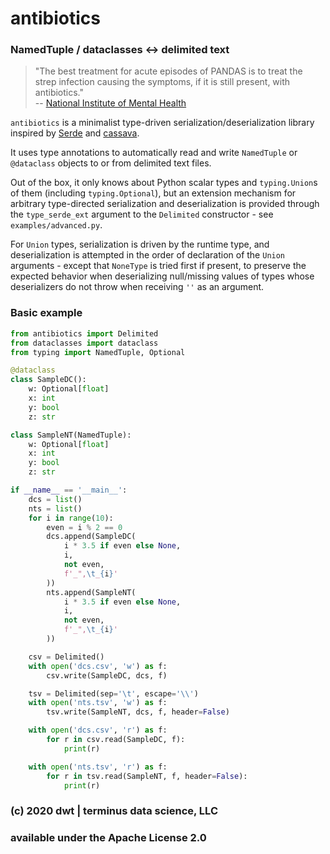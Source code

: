 # antibiotics
### NamedTuple / dataclasses <-> delimited text

> "The best treatment for acute episodes of PANDAS is to treat the strep
infection causing the symptoms, if it is still present, with antibiotics."  
-- [National Institute of Mental Health](https://www.nimh.nih.gov/health/publications/pandas/index.shtml)

`antibiotics` is a minimalist type-driven serialization/deserialization library
inspired by [Serde](https://serde.rs/) and
[cassava](http://hackage.haskell.org/package/cassava).

It uses type annotations to automatically read and write `NamedTuple` or
`@dataclass` objects to or from delimited text files.

Out of the box, it only knows about Python scalar types and `typing.Union`s
of them (including `typing.Optional`), but an extension mechanism for
arbitrary type-directed serialization and deserialization is provided
through the `type_serde_ext` argument to the `Delimited` constructor - see
`examples/advanced.py`.

For `Union` types, serialization is driven by the runtime type,
and deserialization is attempted in the order of declaration of the
`Union` arguments - except that `NoneType` is tried first if present,
to preserve the expected behavior when deserializing null/missing values
of types whose deserializers do not throw when receiving `''` as an argument.

### Basic example
```python
from antibiotics import Delimited
from dataclasses import dataclass
from typing import NamedTuple, Optional

@dataclass
class SampleDC():
    w: Optional[float]
    x: int
    y: bool
    z: str

class SampleNT(NamedTuple):
    w: Optional[float]
    x: int
    y: bool
    z: str

if __name__ == '__main__':
    dcs = list()
    nts = list()
    for i in range(10):
        even = i % 2 == 0
        dcs.append(SampleDC(
            i * 3.5 if even else None,
            i,
            not even,
            f'_",\t_{i}'
        ))
        nts.append(SampleNT(
            i * 3.5 if even else None,
            i,
            not even,
            f'_",\t_{i}'
        ))

    csv = Delimited()
    with open('dcs.csv', 'w') as f:
        csv.write(SampleDC, dcs, f)

    tsv = Delimited(sep='\t', escape='\\')
    with open('nts.tsv', 'w') as f:
        tsv.write(SampleNT, dcs, f, header=False)

    with open('dcs.csv', 'r') as f:
        for r in csv.read(SampleDC, f):
            print(r)

    with open('nts.tsv', 'r') as f:
        for r in tsv.read(SampleNT, f, header=False):
            print(r)
```

### (c) 2020 dwt | terminus data science, LLC
### available under the Apache License 2.0
